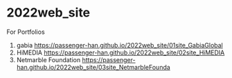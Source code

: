 # 2022web_site
For Portfolios
1. gabia https://passenger-han.github.io/2022web_site/01site_GabiaGlobal
2. HiMEDIA https://passenger-han.github.io/2022web_site/02site_HiMEDIA
3. Netmarble Foundation https://passenger-han.github.io/2022web_site/03site_NetmarbleFounda